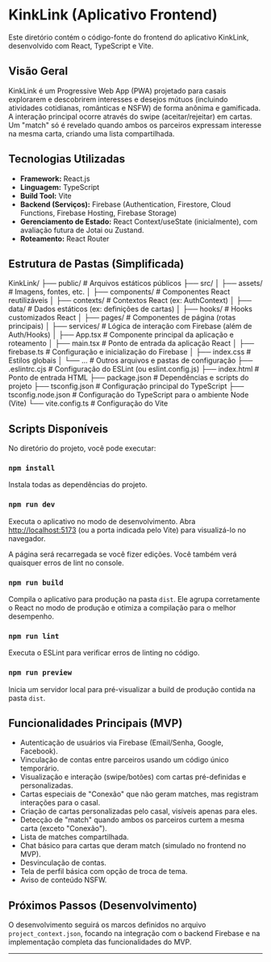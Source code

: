 # KinkLink (Aplicativo Frontend)

Este diretório contém o código-fonte do frontend do aplicativo KinkLink, desenvolvido com React, TypeScript e Vite.

## Visão Geral

KinkLink é um Progressive Web App (PWA) projetado para casais explorarem e descobrirem interesses e desejos mútuos (incluindo atividades cotidianas, românticas e NSFW) de forma anônima e gamificada. A interação principal ocorre através do swipe (aceitar/rejeitar) em cartas. Um "match" só é revelado quando ambos os parceiros expressam interesse na mesma carta, criando uma lista compartilhada.

## Tecnologias Utilizadas

* **Framework:** React.js
* **Linguagem:** TypeScript
* **Build Tool:** Vite
* **Backend (Serviços):** Firebase (Authentication, Firestore, Cloud Functions, Firebase Hosting, Firebase Storage)
* **Gerenciamento de Estado:** React Context/useState (inicialmente), com avaliação futura de Jotai ou Zustand.
* **Roteamento:** React Router

## Estrutura de Pastas (Simplificada)

KinkLink/
├── public/                 # Arquivos estáticos públicos
├── src/
│   ├── assets/             # Imagens, fontes, etc.
│   ├── components/         # Componentes React reutilizáveis
│   ├── contexts/           # Contextos React (ex: AuthContext)
│   ├── data/               # Dados estáticos (ex: definições de cartas)
│   ├── hooks/              # Hooks customizados React
│   ├── pages/              # Componentes de página (rotas principais)
│   ├── services/           # Lógica de interação com Firebase (além de Auth/Hooks)
│   ├── App.tsx             # Componente principal da aplicação e roteamento
│   ├── main.tsx            # Ponto de entrada da aplicação React
│   ├── firebase.ts         # Configuração e inicialização do Firebase
│   ├── index.css           # Estilos globais
│   └── ...                 # Outros arquivos e pastas de configuração
├── .eslintrc.cjs           # Configuração do ESLint (ou eslint.config.js)
├── index.html              # Ponto de entrada HTML
├── package.json            # Dependências e scripts do projeto
├── tsconfig.json           # Configuração principal do TypeScript
├── tsconfig.node.json      # Configuração do TypeScript para o ambiente Node (Vite)
└── vite.config.ts          # Configuração do Vite


## Scripts Disponíveis

No diretório do projeto, você pode executar:

### `npm install`

Instala todas as dependências do projeto.

### `npm run dev`

Executa o aplicativo no modo de desenvolvimento.
Abra [http://localhost:5173](http://localhost:5173) (ou a porta indicada pelo Vite) para visualizá-lo no navegador.

A página será recarregada se você fizer edições.
Você também verá quaisquer erros de lint no console.

### `npm run build`

Compila o aplicativo para produção na pasta `dist`.
Ele agrupa corretamente o React no modo de produção e otimiza a compilação para o melhor desempenho.

### `npm run lint`

Executa o ESLint para verificar erros de linting no código.

### `npm run preview`

Inicia um servidor local para pré-visualizar a build de produção contida na pasta `dist`.

## Funcionalidades Principais (MVP)

* Autenticação de usuários via Firebase (Email/Senha, Google, Facebook).
* Vinculação de contas entre parceiros usando um código único temporário.
* Visualização e interação (swipe/botões) com cartas pré-definidas e personalizadas.
* Cartas especiais de "Conexão" que não geram matches, mas registram interações para o casal.
* Criação de cartas personalizadas pelo casal, visíveis apenas para eles.
* Detecção de "match" quando ambos os parceiros curtem a mesma carta (exceto "Conexão").
* Lista de matches compartilhada.
* Chat básico para cartas que deram match (simulado no frontend no MVP).
* Desvinculação de contas.
* Tela de perfil básica com opção de troca de tema.
* Aviso de conteúdo NSFW.

## Próximos Passos (Desenvolvimento)

O desenvolvimento seguirá os marcos definidos no arquivo `project_context.json`, focando na integração com o backend Firebase e na implementação completa das funcionalidades do MVP.

---

